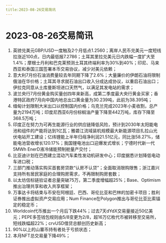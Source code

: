 ```yaml
---
title:2023-08-26交易简讯
---
```

# 2023-08-26交易简讯
1. 英镑兑美元GBP/USD一度触及2个月低点1.2560；离岸人民币兑美元一度短线拉涨近100点，日内最低报7.2786；土耳其里拉兑美元日内跌幅一度扩大至1.4%；摩根士丹利和巴克莱预测土耳其终端利率为30%到40%；印尼、马来西亚和泰国三国签署本币交易协议，减少对美元依赖；
2. 意大利7月份石油消费量较去年同期下降了2.6%；大量廉价的伊朗石油将限制俄油在华价格；土耳其寻求就石油出口收入分成达成协议，以重启石油出口；伊拉克同意从土库曼斯坦进口天然气，以满足其发电站的需求；
3. 波兰央行7月份黄金购买量创四年来新高，成第二季度最大央行黄金买家；香港特区政府7月向中国内地总出口黄金量为30.239吨，此前为38.395吨；
4. 缅甸计划限制大米出口以控制国内价格；乌克兰完成2023年小麦收割，总产量为2194万吨；印度尼西亚6月份棕榈油产量下降至442万吨，库存下降至368.5万吨；
5. 印度正在努力为可再生能源行业的供应链降低风险，预计到2030年太阳能电池和组件的产能将达到1亿瓦；雅砻江流域装机规模最大新能源项目扎拉山光伏电站开工建设；亿纬锂能上半年归母净利润21.51亿元，同比涨58.27%，储能电池营收增长120.17%；我国锂电池出口迎爆发式增长；宁德时代新一代5MWh EnerD液冷储能预制舱量产交付；
6. 比亚迪计划在巴西建立混动汽车柔性发动机研发中心；印度据悉计划降低电动车进口税；
7. 三部门推动落实购买首套房贷款“认房不认贷”；全面取消限购限售；浙江嘉兴支持所有居民家庭的合理购房需求，不再限制购房套数；
8. 以太坊信标链验证者总量突破75万，第二季度增幅超25%；Base、Optimism推出治理共享和收入共享框架；
9. 万事达卡将结束与币安在阿根廷、巴西、哥伦比亚和巴林的加密卡项目；胜利证券推出虚拟资产交易应用；Num Finance在Polygon推出与哥伦比亚比索锚定的稳定币；
10. Worldcoin代币推出一个月后下跌44%；过去7天dYdX交易量接近50亿美元；PEPE多签钱包规则由5/8变更为2/8，超16万亿枚代币被转移至交易所，短线跌幅超22%；crvUSD借贷总额创历史新高；
11. 90%以上的山寨币持有者处于亏损状态；
12. 本月NFT总交易量下降49%；